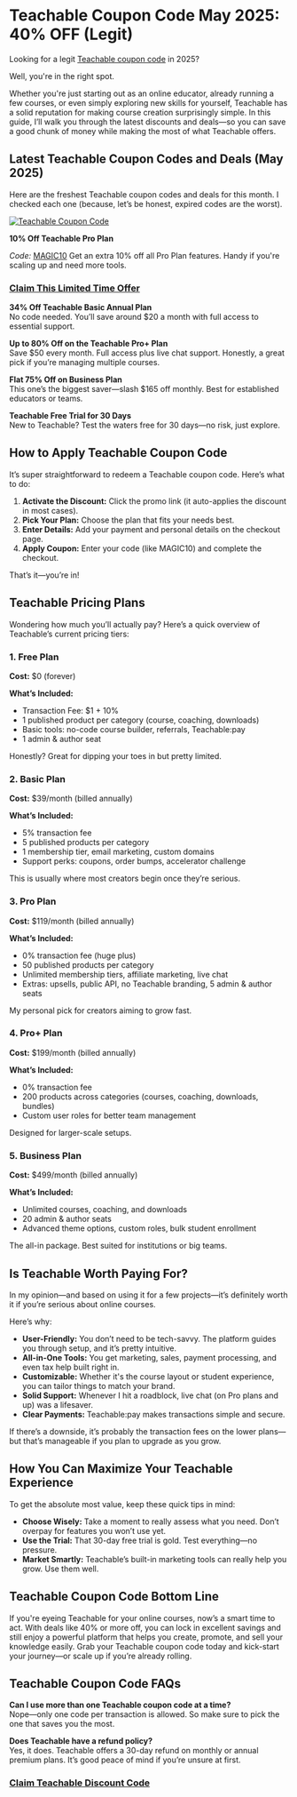 # Teachable Coupon Code May 2025: 40% OFF (Legit)

Looking for a legit [Teachable coupon code](https://partnerstack.teachable.com/5snkqo9tvv7u) in 2025?

Well, you're in the right spot.

Whether you're just starting out as an online educator, already running a few courses, or even simply exploring new skills for yourself, Teachable has a solid reputation for making course creation surprisingly simple. In this guide, I’ll walk you through the latest discounts and deals—so you can save a good chunk of money while making the most of what Teachable offers.

## Latest Teachable Coupon Codes and Deals (May 2025)

Here are the freshest Teachable coupon codes and deals for this month. I checked each one (because, let’s be honest, expired codes are the worst).

[![Teachable Coupon Code](https://buddyforhelp.com/wp-content/uploads/2025/05/teachable-coupon-code.png)](https://partnerstack.teachable.com/5snkqo9tvv7u)

**10% Off Teachable Pro Plan**  

*Code:* [MAGIC10](https://partnerstack.teachable.com/5snkqo9tvv7u)
Get an extra 10% off all Pro Plan features. Handy if you're scaling up and need more tools.

### [Claim This Limited Time Offer](https://partnerstack.teachable.com/5snkqo9tvv7u)

**34% Off Teachable Basic Annual Plan**  
No code needed. You’ll save around $20 a month with full access to essential support.

**Up to 80% Off on the Teachable Pro+ Plan**  
Save $50 every month. Full access plus live chat support. Honestly, a great pick if you’re managing multiple courses.

**Flat 75% Off on Business Plan**  
This one’s the biggest saver—slash $165 off monthly. Best for established educators or teams.

**Teachable Free Trial for 30 Days**  
New to Teachable? Test the waters free for 30 days—no risk, just explore.

## How to Apply Teachable Coupon Code

It’s super straightforward to redeem a Teachable coupon code. Here’s what to do:

1. **Activate the Discount:** Click the promo link (it auto-applies the discount in most cases).  
2. **Pick Your Plan:** Choose the plan that fits your needs best.  
3. **Enter Details:** Add your payment and personal details on the checkout page.  
4. **Apply Coupon:** Enter your code (like MAGIC10) and complete the checkout.

That’s it—you’re in!

## Teachable Pricing Plans

Wondering how much you’ll actually pay? Here’s a quick overview of Teachable’s current pricing tiers:

### 1. Free Plan  
**Cost:** $0 (forever)  

**What’s Included:**  
- Transaction Fee: $1 + 10%  
- 1 published product per category (course, coaching, downloads)  
- Basic tools: no-code course builder, referrals, Teachable:pay  
- 1 admin & author seat  

Honestly? Great for dipping your toes in but pretty limited.

### 2. Basic Plan  
**Cost:** $39/month (billed annually)  

**What’s Included:**  
- 5% transaction fee  
- 5 published products per category  
- 1 membership tier, email marketing, custom domains  
- Support perks: coupons, order bumps, accelerator challenge  

This is usually where most creators begin once they’re serious.

### 3. Pro Plan  
**Cost:** $119/month (billed annually)  

**What’s Included:**  
- 0% transaction fee (huge plus)  
- 50 published products per category  
- Unlimited membership tiers, affiliate marketing, live chat  
- Extras: upsells, public API, no Teachable branding, 5 admin & author seats  

My personal pick for creators aiming to grow fast.

### 4. Pro+ Plan  
**Cost:** $199/month (billed annually)  

**What’s Included:**  
- 0% transaction fee  
- 200 products across categories (courses, coaching, downloads, bundles)  
- Custom user roles for better team management  

Designed for larger-scale setups.

### 5. Business Plan  
**Cost:** $499/month (billed annually)  

**What’s Included:**  
- Unlimited courses, coaching, and downloads  
- 20 admin & author seats  
- Advanced theme options, custom roles, bulk student enrollment  

The all-in package. Best suited for institutions or big teams.

## Is Teachable Worth Paying For?

In my opinion—and based on using it for a few projects—it’s definitely worth it if you’re serious about online courses.

Here’s why:  
- **User-Friendly:** You don’t need to be tech-savvy. The platform guides you through setup, and it’s pretty intuitive.  
- **All-in-One Tools:** You get marketing, sales, payment processing, and even tax help built right in.  
- **Customizable:** Whether it's the course layout or student experience, you can tailor things to match your brand.  
- **Solid Support:** Whenever I hit a roadblock, live chat (on Pro plans and up) was a lifesaver.  
- **Clear Payments:** Teachable:pay makes transactions simple and secure.

If there’s a downside, it’s probably the transaction fees on the lower plans—but that’s manageable if you plan to upgrade as you grow.

## How You Can Maximize Your Teachable Experience

To get the absolute most value, keep these quick tips in mind:

- **Choose Wisely:** Take a moment to really assess what you need. Don’t overpay for features you won’t use yet.  
- **Use the Trial:** That 30-day free trial is gold. Test everything—no pressure.  
- **Market Smartly:** Teachable’s built-in marketing tools can really help you grow. Use them well.

## Teachable Coupon Code Bottom Line

If you're eyeing Teachable for your online courses, now’s a smart time to act. With deals like 40% or more off, you can lock in excellent savings and still enjoy a powerful platform that helps you create, promote, and sell your knowledge easily. Grab your Teachable coupon code today and kick-start your journey—or scale up if you’re already rolling.

## Teachable Coupon Code FAQs

**Can I use more than one Teachable coupon code at a time?**  
Nope—only one code per transaction is allowed. So make sure to pick the one that saves you the most.

**Does Teachable have a refund policy?**  
Yes, it does. Teachable offers a 30-day refund on monthly or annual premium plans. It’s good peace of mind if you’re unsure at first.

### [Claim Teachable Discount Code](https://partnerstack.teachable.com/5snkqo9tvv7u)

